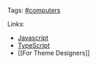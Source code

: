 Tags: [#computers](http://localhost/#computers)

Links:

- [Javascript](http://localhost/Javascript.canvas)
- [TypeScript](http://localhost/TypeScript.canvas)
- [[For Theme Designers]]
